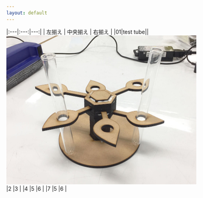 ```yaml
---
layout: default
---
```




|:---|:---:|---:|
| 左揃え | 中央揃え | 右揃え |
|01|test tube||<img src="image/test_tube_stand.JPG" width="500px">|2 |3 |
|4 |5 |6 |
|7 |5 |6 |



<!-- 参考

| 左揃え | 中央揃え | 右揃え |
|:---|:---:|---:|
|1 |2 |3 |
|4 |5 |6 |

-->
